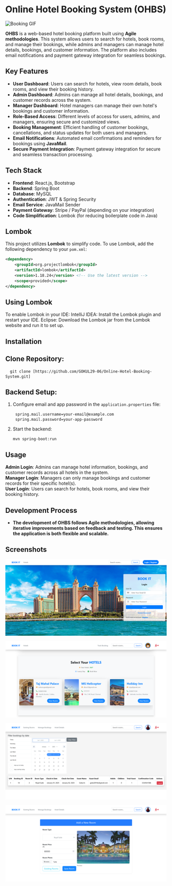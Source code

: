# Online Hotel Booking System (OHBS)


![Booking GIF](https://github.com/GOKUL29-06/Online-Hotel-Booking-System/raw/6e7e72f2b765a497e381bb4a625e11d96536a3fd/Booking-GIF/Booking.gif)



**OHBS** is a web-based hotel booking platform built using **Agile methodologies**. This system allows users to search for hotels, book rooms, and manage their bookings, while admins and managers can manage hotel details, bookings, and customer information. The platform also includes email notifications and payment gateway integration for seamless bookings.



## Key Features

- **User Dashboard**: Users can search for hotels, view room details, book rooms, and view their booking history.
- **Admin Dashboard**: Admins can manage all hotel details, bookings, and customer records across the system.
- **Manager Dashboard**: Hotel managers can manage their own hotel's bookings and customer information.
- **Role-Based Access**: Different levels of access for users, admins, and managers, ensuring secure and customized views.
- **Booking Management**: Efficient handling of customer bookings, cancellations, and status updates for both users and managers.
- **Email Notifications**: Automated email confirmations and reminders for bookings using **JavaMail**.
- **Secure Payment Integration**: Payment gateway integration for secure and seamless transaction processing.

## Tech Stack

- **Frontend**: React.js, Bootstrap
- **Backend**: Spring Boot
- **Database**: MySQL
- **Authentication**: JWT & Spring Security
- **Email Service**: JavaMail Sender
- **Payment Gateway**: Stripe / PayPal (depending on your integration)
- **Code Simplification**: Lombok (for reducing boilerplate code in Java)

## Lombok

This project utilizes **Lombok** to simplify code. To use Lombok, add the following dependency to your `pom.xml`:

```xml
<dependency>
    <groupId>org.projectlombok</groupId>
    <artifactId>lombok</artifactId>
    <version>1.18.24</version> <!-- Use the latest version -->
    <scope>provided</scope>
</dependency>
```
## Using Lombok

To enable Lombok in your IDE:
    IntelliJ IDEA: Install the Lombok plugin and restart your IDE.
    Eclipse: Download the Lombok jar from the Lombok website and run it to set up.
  
## Installation
## Clone Repository:

      git clone [https://github.com/GOKUL29-06/Online-Hotel-Booking-System.git]
    

## Backend Setup:

1. Configure email and app password in the `application.properties` file:
  
        spring.mail.username=your-email@example.com
        spring.mail.password=your-app-password

2. Start the backend:
                
       mvn spring-boot:run


## Usage

**Admin Login**: Admins can manage hotel information, bookings, and customer records across all hotels in the system.  
**Manager Login**: Managers can only manage bookings and customer records for their specific hotel(s).  
**User Login**: Users can search for hotels, book rooms, and view their booking history.


## Development Process

- **The development of OHBS follows Agile methodologies, allowing iterative improvements based on feedback and testing. This ensures the application is both flexible and scalable.**

## Screenshots
![Login](https://github.com/GOKUL29-06/Online-Hotel-Booking-System/raw/65ec9bc2034d825b1f02bbcd8dcb50c9852290fe/Screenshots/1.png)

![Login](https://github.com/GOKUL29-06/Online-Hotel-Booking-System/raw/65ec9bc2034d825b1f02bbcd8dcb50c9852290fe/Screenshots/2.png)

![Login](https://github.com/GOKUL29-06/Online-Hotel-Booking-System/raw/65ec9bc2034d825b1f02bbcd8dcb50c9852290fe/Screenshots/3.png)

![Login](https://github.com/GOKUL29-06/Online-Hotel-Booking-System/raw/65ec9bc2034d825b1f02bbcd8dcb50c9852290fe/Screenshots/4.png)






